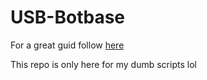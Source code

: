 # USB-Botbase

For a great guid follow [here](https://github.com/fishguy6564/USB-Botbase#usb-botbase)

This repo is only here for my dumb scripts lol